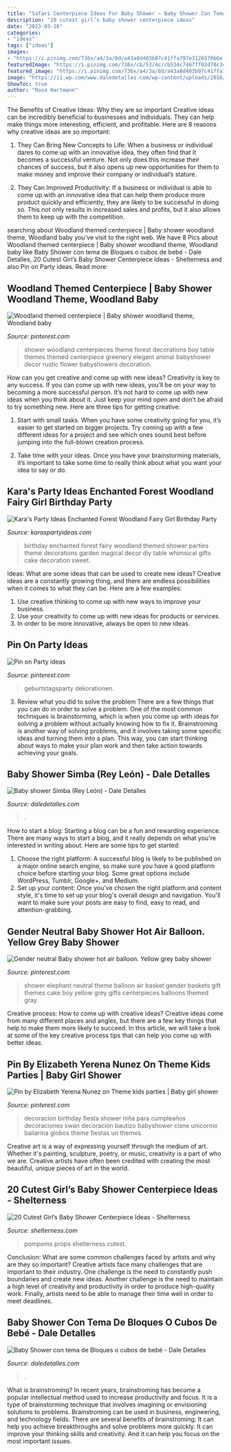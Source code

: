 ```yaml
---
title: "Safari Centerpiece Ideas For Baby Shower ~ Baby Shower Con Tema De Bloques O Cubos De Bebé"
description: "20 cutest girl’s baby shower centerpiece ideas"
date: "2023-03-28"
categories:
- "ideas"
tags: ["ideas"]
images:
- "https://i.pinimg.com/736x/a4/3a/8d/a43a8d403b07c41ffa797e3126570b6e.jpg"
featuredImage: "https://i.pinimg.com/736x/cb/53/4c/cb534c7467ff02d70c3cef0aa78cb1e4.jpg"
featured_image: "https://i.pinimg.com/736x/a4/3a/8d/a43a8d403b07c41ffa797e3126570b6e.jpg"
image: "https://i1.wp.com/www.daledetalles.com/wp-content/uploads/2016/07/baby-shower-simba16.jpg"
ShowToc: true
author: "Rosa Hartmann"
---
```



The Benefits of Creative Ideas: Why they are so important
Creative ideas can be incredibly beneficial to businesses and individuals. They can help make things more interesting, efficient, and profitable. Here are 8 reasons why creative ideas are so important:
1. They Can Bring New Concepts to Life: When a business or individual dares to come up with an innovative idea, they often find that it becomes a successful venture. Not only does this increase their chances of success, but it also opens up new opportunities for them to make money and improve their company or individual’s stature.

2. They Can Improved Productivity: If a business or individual is able to come up with an innovative idea that can help them produce more product quickly and efficiently, they are likely to be successful in doing so. This not only results in increased sales and profits, but it also allows them to keep up with the competition.


	

		
searching about Woodland themed centerpiece | Baby shower woodland theme, Woodland baby you've visit to the right web. We have 8 Pics about Woodland themed centerpiece | Baby shower woodland theme, Woodland baby like Baby Shower con tema de Bloques o cubos de bebé - Dale Detalles, 20 Cutest Girl’s Baby Shower Centerpiece Ideas - Shelterness and also Pin on Party ideas. Read more:
		
    
## Woodland Themed Centerpiece | Baby Shower Woodland Theme, Woodland Baby

<img loading=lazy src="https://i.pinimg.com/736x/07/94/6b/07946b11957c3e60da2e92939d35e49c.jpg" onerror="this.onerror=null;this.src='https://tse4.mm.bing.net/th?id=OIP.bBq7w1LL-lz_gsAaRFlNtwHaJ3&amp;pid=15.1';" alt="Woodland themed centerpiece | Baby shower woodland theme, Woodland baby">

_Source: pinterest.com_

>shower woodland centerpieces theme forest decorations boy table themes themed centerpiece greenery elegant animal babyshower decor rustic flower babyshowers decoration. 

	

How can you get creative and come up with new ideas?
Creativity is key to any success. If you can come up with new ideas, you’ll be on your way to becoming a more successful person. It’s not hard to come up with new ideas when you think about it. Just keep your mind open and don’t be afraid to try something new. Here are three tips for getting creative:
1. Start with small tasks. When you have some creativity going for you, it’s easier to get started on bigger projects. Try coming up with a few different ideas for a project and see which ones sound best before jumping into the full-blown creation process.

2. Take time with your ideas. Once you have your brainstorming materials, it’s important to take some time to really think about what you want your idea to say or do.

    
## Kara&#039;s Party Ideas Enchanted Forest Woodland Fairy Girl Birthday Party

<img loading=lazy src="https://karaspartyideas.com/wp-content/uploads/2013/06/549388_482890398437053_787478446_n_600x900.jpg" onerror="this.onerror=null;this.src='https://tse2.mm.bing.net/th?id=OIP.5uyfp-e3JATeWc8eK-iXBgHaLH&amp;pid=15.1';" alt="Kara&#039;s Party Ideas Enchanted Forest Woodland Fairy Girl Birthday Party">

_Source: karaspartyideas.com_

>birthday enchanted forest fairy woodland themed shower parties theme decorations garden magical decor diy table whimsical gifts cake decoration sweet. 

	

Ideas: What are some ideas that can be used to create new ideas?
Creative ideas are a constantly growing thing, and there are endless possibilities when it comes to what they can be. Here are a few examples:
1. Use creative thinking to come up with new ways to improve your business.
2. Use your creativity to come up with new ideas for products or services.
3. In order to be more innovative, always be open to new ideas.

    
## Pin On Party Ideas

<img loading=lazy src="https://i.pinimg.com/736x/a4/3a/8d/a43a8d403b07c41ffa797e3126570b6e.jpg" onerror="this.onerror=null;this.src='https://tse4.mm.bing.net/th?id=OIP.IzQ7hZrdj_OQUttftdDMvgHaJ3&amp;pid=15.1';" alt="Pin on Party ideas">

_Source: pinterest.com_

>geburtstagsparty dekorationen. 

	

3. Review what you did to solve the problem
There are a few things that you can do in order to solve a problem. One of the most common techniques is brainstorming, which is when you come up with ideas for solving a problem without actually knowing how to fix it. Brainstroming is another way of solving problems, and it involves taking some specific ideas and turning them into a plan. This way, you can start thinking about ways to make your plan work and then take action towards achieving your goals.

    
## Baby Shower Simba (Rey León) - Dale Detalles

<img loading=lazy src="https://i1.wp.com/www.daledetalles.com/wp-content/uploads/2016/07/baby-shower-simba16.jpg" onerror="this.onerror=null;this.src='https://tse1.mm.bing.net/th?id=OIP.9dnYX0Op67LogwZ1jq59UQHaJ6&amp;pid=15.1';" alt="Baby shower Simba (Rey León) - Dale Detalles">

_Source: daledetalles.com_

>. 

	

How to start a blog:
Starting a blog can be a fun and rewarding experience. There are many ways to start a blog, and it really depends on what you're interested in writing about. Here are some tips to get started: 
1. Choose the right platform: A successful blog is likely to be published on a major online search engine, so make sure you have a good platform choice before starting your blog. Some great options include WordPress, Tumblr, Google+, and Medium. 
2. Set up your content: Once you've chosen the right platform and content style, it's time to set up your blog's overall design and navigation. You'll want to make sure your posts are easy to find, easy to read, and attention-grabbing. 

    
## Gender Neutral Baby Shower Hot Air Balloon. Yellow Grey Baby Shower

<img loading=lazy src="https://i.pinimg.com/736x/cb/53/4c/cb534c7467ff02d70c3cef0aa78cb1e4.jpg" onerror="this.onerror=null;this.src='https://tse2.mm.bing.net/th?id=OIP.DKe0TeMHCd8ts7STbTHfKgHaJ3&amp;pid=15.1';" alt="Gender neutral Baby shower hot air balloon. Yellow grey baby shower">

_Source: pinterest.com_

>shower elephant neutral theme balloon air basket gender baskets gift themes cake boy yellow grey gifts centerpieces balloons themed gray. 

	

Creative process: How to come up with creative ideas?
Creative ideas come from many different places and angles, but there are a few key things that help to make them more likely to succeed. In this article, we will take a look at some of the key creative process tips that can help you come up with better ideas.

    
## Pin By Elizabeth Yerena Nunez On Theme Kids Parties | Baby Girl Shower

<img loading=lazy src="https://i.pinimg.com/736x/83/20/35/8320353befb4411f54fefca087e84e6b.jpg" onerror="this.onerror=null;this.src='https://tse4.mm.bing.net/th?id=OIP.q-7vagSO-kkSMC-k92JHtQHaJ4&amp;pid=15.1';" alt="Pin by Elizabeth Yerena Nunez on Theme kids parties | Baby girl shower">

_Source: pinterest.com_

>decoracion birthday fiesta shower niña para cumpleaños decoraciones swan decoración bautizo babyshower cisne unicornio bailarina globos theme fiestas un themes. 

	

Creative art is a way of expressing yourself through the medium of art. Whether it's painting, sculpture, poetry, or music, creativity is a part of who we are. Creative artists have often been credited with creating the most beautiful, unique pieces of art in the world.

    
## 20 Cutest Girl’s Baby Shower Centerpiece Ideas - Shelterness

<img loading=lazy src="https://i.shelterness.com/2017/03/10-a-glitter-mason-jar-with-letter-props-and-pompoms.jpg" onerror="this.onerror=null;this.src='https://tse3.mm.bing.net/th?id=OIP.7vdJUj2HmwRkqeDoc5ZWMQHaMM&amp;pid=15.1';" alt="20 Cutest Girl’s Baby Shower Centerpiece Ideas - Shelterness">

_Source: shelterness.com_

>pompoms props shelterness cutest. 

	

Conclusion: What are some common challenges faced by artists and why are they so important?
Creative artists face many challenges that are important to their industry. One challenge is the need to constantly push boundaries and create new ideas. Another challenge is the need to maintain a high level of creativity and productivity in order to produce high-quality work. Finally, artists need to be able to manage their time well in order to meet deadlines.

    
## Baby Shower Con Tema De Bloques O Cubos De Bebé - Dale Detalles

<img loading=lazy src="https://i0.wp.com/www.daledetalles.com/wp-content/uploads/2016/09/cubo4.jpg" onerror="this.onerror=null;this.src='https://tse3.mm.bing.net/th?id=OIP.4drHwgCCSwkCMNwPIyQ6EAHaLJ&amp;pid=15.1';" alt="Baby Shower con tema de Bloques o cubos de bebé - Dale Detalles">

_Source: daledetalles.com_

>. 

	

What is brainstroming?
In recent years, brainstroming has become a popular intellectual method used to increase productivity and focus. It is a type of brainstorming technique that involves imagining or envisioning solutions to problems. Brainstroming can be used in business, engineering, and technology fields.
There are several benefits of brainstroming: It can help you achieve breakthroughs and solve problems more quickly. It can improve your thinking skills and creativity. And it can help you focus on the most important issues.

